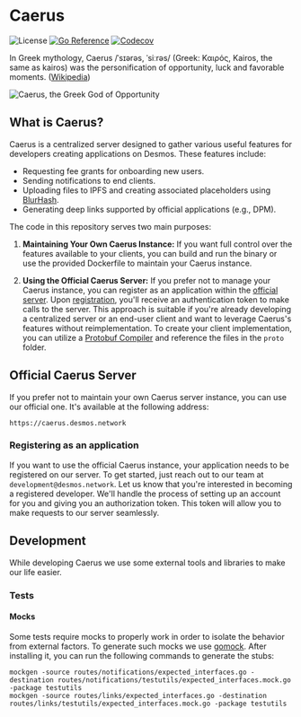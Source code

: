 # Caerus

![License](https://img.shields.io/github/license/desmos-labs/caerus.svg)
[![Go Reference](https://pkg.go.dev/badge/github.com/desmos-labs/caerus/.svg)](https://pkg.go.dev/github.com/desmos-labs/caerus/)
[![Codecov](https://codecov.io/gh/desmos-labs/caerus/branch/main/graph/badge.svg)](https://codecov.io/gh/desmos-labs/caerus/branch/main)

In Greek mythology, Caerus /ˈsɪərəs, ˈsiːrəs/ (Greek: Καιρός, Kairos, the same as kairos) was the personification of
opportunity, luck and favorable moments. ([Wikipedia](https://en.wikipedia.org/wiki/Caerus))

![Caerus, the Greek God of Opportunity](https://ancient-literature.com/wp-content/uploads/2022/08/Caerus-in-greek-mythology.jpg)

## What is Caerus?

Caerus is a centralized server designed to gather various useful features for developers creating applications on
Desmos. These features include:

- Requesting fee grants for onboarding new users.
- Sending notifications to end clients.
- Uploading files to IPFS and creating associated placeholders using [BlurHash](https://blurha.sh/).
- Generating deep links supported by official applications (e.g., DPM).

The code in this repository serves two main purposes:

1. **Maintaining Your Own Caerus Instance:**
   If you want full control over the features available to your clients, you can build and run the binary or use the
   provided Dockerfile to maintain your Caerus instance.

2. **Using the Official Caerus Server:**
   If you prefer not to manage your Caerus instance, you can register as an application within
   the [official server](#official-caerus-server). Upon [registration](#registering-as-an-application), you'll receive
   an authentication token to make calls to the server. This approach is suitable if you're already developing a
   centralized server or an end-user client and want to leverage Caerus's features without reimplementation. To create
   your client implementation, you can utilize a [Protobuf Compiler](https://grpc.io/docs/protoc-installation/) and
   reference the files in the `proto` folder.

## Official Caerus Server

If you prefer not to maintain your own Caerus server instance, you can use our official one. It's available at the
following address:

```
https://caerus.desmos.network
```

### Registering as an application

If you want to use the official Caerus instance, your application needs to be registered on our server. To get started,
just reach out to our team at `development@desmos.network`. Let us know that you're interested in becoming a registered
developer. We'll handle the process of setting up an account for you and giving you an authorization token. This token
will allow you to make requests to our server seamlessly.

## Development

While developing Caerus we use some external tools and libraries to make our life easier.

### Tests

#### Mocks

Some tests require mocks to properly work in order to isolate the behavior from external factors.
To generate such mocks we use [gomock](https://github.com/uber-go/mock). After installing it, you can run the following
commands to generate the stubs:

```
mockgen -source routes/notifications/expected_interfaces.go -destination routes/notifications/testutils/expected_interfaces.mock.go -package testutils
mockgen -source routes/links/expected_interfaces.go -destination routes/links/testutils/expected_interfaces.mock.go -package testutils
```